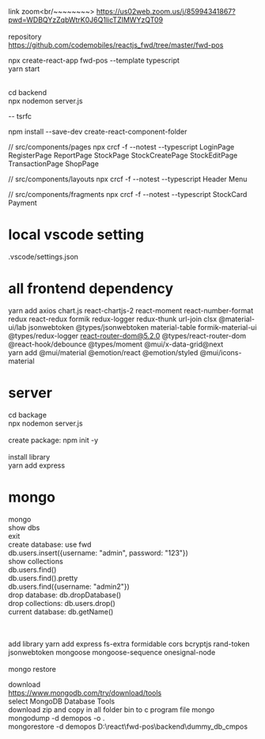 link zoom<br/~~~~~~~~>
https://us02web.zoom.us/j/85994341867?pwd=WDBQYzZqbWtrK0J6Q1licTZIMWYzQT09
<br/><br/>
repository<br/>
https://github.com/codemobiles/reactjs_fwd/tree/master/fwd-pos

npx create-react-app fwd-pos --template typescript<br/>
yarn start<br/><br/>

cd backend<br/>
npx nodemon server.js<br/>


--
tsrfc

npm install --save-dev create-react-component-folder

// src/components/pages
npx crcf -f  --notest --typescript LoginPage RegisterPage ReportPage StockPage StockCreatePage StockEditPage TransactionPage ShopPage

// src/components/layouts
npx crcf -f  --notest --typescript Header Menu

// src/components/fragments
npx crcf -f  --notest --typescript StockCard Payment

# local vscode setting
.vscode/settings.json


# all frontend dependency
yarn add axios chart.js react-chartjs-2 react-moment react-number-format redux react-redux formik redux-logger redux-thunk url-join clsx @material-ui/lab  jsonwebtoken @types/jsonwebtoken material-table formik-material-ui @types/redux-logger react-router-dom@5.2.0 @types/react-router-dom @react-hook/debounce  @types/moment  @mui/x-data-grid@next  <br/>
yarn add @mui/material @emotion/react @emotion/styled @mui/icons-material

# server
cd backage<br/>
npx nodemon server.js<br/><br/>
create package: npm init -y<br/><br/>
install library<br/>
yarn add express


# mongo
mongo<br/>
show dbs<br/>
exit<br/>
create database: use fwd<br/>
db.users.insert({username: "admin", password: "123"})<br/>
show collections<br/>
db.users.find()<br/>
db.users.find().pretty<br/>
db.users.find({username: "admin2"})<br/>
drop database: db.dropDatabase()<br/>
drop collections: db.users.drop()<br/>
current database: db.getName()<br/>

<br/><br/>
add library
yarn add express fs-extra formidable cors bcryptjs rand-token jsonwebtoken mongoose mongoose-sequence onesignal-node
<br/>
<br/>
mongo restore<br/>

download<br/>
https://www.mongodb.com/try/download/tools<br/>
select MongoDB Database Tools<br/>
download zip and copy in all folder bin to c program file mongo
mongodump -d demopos -o .<br/>
mongorestore -d demopos D:\react\fwd-pos\backend\dummy_db_cmpos

